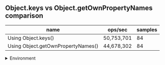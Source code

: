 ## Object.keys vs Object.getOwnPropertyNames comparison

|name|ops/sec|samples|
|-|-|-|
|Using Object.keys()|50,753,701|84|
|Using Object.getOwnPropertyNames()|44,678,302|84|


<details>
<summary>Environment</summary>

* __Machine:__ linux x64 | 2 vCPUs | 6.8GB Mem
* __Run:__ Wed Oct 25 2023 04:03:43 GMT+0000 (Coordinated Universal Time)
</details>

<!--
{"environment":{"platform":"linux","arch":"x64","cpus":2,"totalMemory":6.7597503662109375},"benchmarks":[{"name":"Using Object.keys()","opsSec":50753701.01792435,"samples":4},{"name":"Using Object.getOwnPropertyNames()","opsSec":44678301.555387475,"samples":8}]}-->

